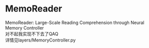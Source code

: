 # MemoReader
MemoReader: Large-Scale Reading Comprehension through Neural Memory Controller  
对不起我实现不下去了QAQ  
详情见layers/MemoryController.py
